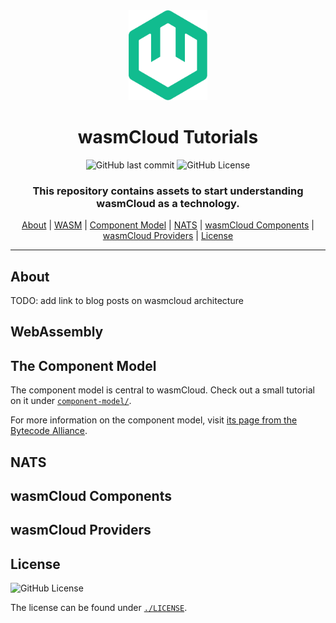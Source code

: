 <div align="center">

<img src="./assets/img/wasmcloud-logo.png" alt="wasmCloud" width="25%">

# wasmCloud Tutorials

![GitHub last commit](https://img.shields.io/github/last-commit/f4z3r/wasmcloud-tutorial)
![GitHub License](https://img.shields.io/github/license/f4z3r/wasmcloud-tutorial)

### This repository contains assets to start understanding wasmCloud as a technology.

[About](#about) |
[WASM](#webassembly) |
[Component Model](#the-component-model) |
[NATS](#nats) |
[wasmCloud Components](#wasmcloud-components) |
[wasmCloud Providers](#wasmcloud-providers) |
[License](#license)

<hr />
</div>

## About

TODO: add link to blog posts on wasmcloud architecture

## WebAssembly

## The Component Model

The component model is central to wasmCloud. Check out a small tutorial on it under
[`component-model/`](./component-model/).

For more information on the component model, visit [its page from the Bytecode
Alliance](https://component-model.bytecodealliance.org/introduction.html).

## NATS

## wasmCloud Components

## wasmCloud Providers

## License

![GitHub License](https://img.shields.io/github/license/f4z3r/wasmcloud-tutorial)

The license can be found under [`./LICENSE`](./LICENSE).

